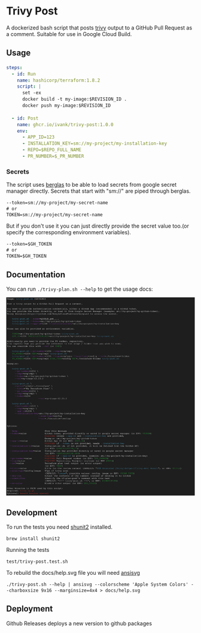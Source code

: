 # Trivy Post

A dockerized bash script that posts [trivy](https://trivy.dev/) output to a GitHub Pull Request as a comment.
Suitable for use in Google Cloud Build.

## Usage

```yaml
steps:
  - id: Run
    name: hashicorp/terraform:1.8.2
    script: |
      set -ex
      docker build -t my-image:$REVISION_ID .
      docker push my-image:$REVISION_ID

  - id: Post
    name: ghcr.io/ivank/trivy-post:1.0.0
    env:
      - APP_ID=123
      - INSTALLATION_KEY=sm://my-project/my-installation-key
      - REPO=$REPO_FULL_NAME
      - PR_NUMBER=$_PR_NUMBER
```

### Secrets

The script uses [berglas](https://github.com/GoogleCloudPlatform/berglas) to be able to load secrets from google secret manager directly. Secrets that start with "sm://" are piped through berglas.

```console
--token=sm://my-project/my-secret-name
# or
TOKEN=sm://my-project/my-secret-name
```

But if you don't use it you can just directly provide the secret value too.(or specify the corresponding environment variables).

```console
--token=$GH_TOKEN
# or
TOKEN=$GH_TOKEN
```

## Documentation

You can run `./trivy-plan.sh --help` to get the usage docs:

![Help](docs/help.svg)

## Development

To run the tests you need [shunit2](https://github.com/kward/shunit2) installed.

```console
brew install shunit2
```

Running the tests

```console
test/trivy-post.test.sh
```

To rebuild the docs/help.svg file you will need [ansisvg](https://github.com/wader/ansisvg)

```console
./trivy-post.sh --help | ansisvg --colorscheme 'Apple System Colors' --charboxsize 9x16 --marginsize=4x4 > docs/help.svg
```

## Deployment

Github Releases deploys a new version to github packages
